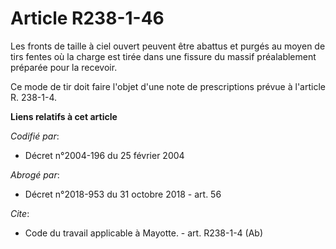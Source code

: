 # Article R238-1-46

Les fronts de taille à ciel ouvert peuvent être abattus et purgés au moyen de tirs fentes où la charge est tirée dans une
fissure du massif préalablement préparée pour la recevoir. 

Ce mode de tir doit faire l'objet d'une note de prescriptions prévue à l'article R. 238-1-4.

**Liens relatifs à cet article**

_Codifié par_:

  - Décret n°2004-196 du 25 février 2004

_Abrogé par_:

  - Décret n°2018-953 du 31 octobre 2018 - art. 56

_Cite_:

  - Code du travail applicable à Mayotte. - art. R238-1-4 (Ab)
